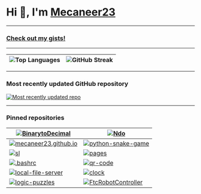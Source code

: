 # Hi 👋, I'm [Mecaneer23](https://mecaneer23.net)

---

### [Check out my gists!](https://gist.github.com/mecaneer23/)

---

| ![Top Languages](https://github-readme-stats.vercel.app/api/top-langs?username=mecaneer23&hide_progress=true&langs_count=8&theme=transparent&exclude_repo=github-readme-streak-stats) | ![GitHub Streak](https://github-readme-streak-stats-mecaneer23s-projects.vercel.app?user=mecaneer23&theme=dark&card_width=300&ring=4493F8&currStreakLabel=268811&background=00000000&currStreakNum=268811&fire=AAEBE0&hide_total_contributions=true&hide_longest_streak=true) |
| - | - |

---

<div title="Link updated at Sat Jul 19 2025 13:37:14 GMT+0000 (Coordinated Universal Time)">

### Most recently updated GitHub repository

[![Most recently updated repo](https://github-readme-stats.vercel.app/api/pin/?theme=transparent&username=mecaneer23&repo=python-snake-game)](https://github.com/mecaneer23/python-snake-game)

</div>

---

### Pinned repositories

| [![BinarytoDecimal](https://github-readme-stats.vercel.app/api/pin/?theme=transparent&username=mecaneer23&repo=BinarytoDecimal)](https://github.com/mecaneer23/BinarytoDecimal) | [![Ndo](https://github-readme-stats.vercel.app/api/pin/?theme=transparent&username=mecaneer23&repo=Ndo)](https://github.com/mecaneer23/Ndo) |
| - | - |
| [![mecaneer23.github.io](https://github-readme-stats.vercel.app/api/pin/?theme=transparent&username=mecaneer23&repo=mecaneer23.github.io)](https://github.com/mecaneer23/mecaneer23.github.io) | [![python-snake-game](https://github-readme-stats.vercel.app/api/pin/?theme=transparent&username=mecaneer23&repo=python-snake-game)](https://github.com/mecaneer23/python-snake-game) |
| [![sl](https://github-readme-stats.vercel.app/api/pin/?theme=transparent&username=mecaneer23&repo=sl)](https://github.com/mecaneer23/sl) | [![pages](https://github-readme-stats.vercel.app/api/pin/?theme=transparent&username=mecaneer23&repo=pages)](https://github.com/mecaneer23/pages) |
| [![.bashrc](https://github-readme-stats.vercel.app/api/pin/?theme=transparent&username=mecaneer23&repo=.bashrc)](https://github.com/mecaneer23/.bashrc) | [![qr-code](https://github-readme-stats.vercel.app/api/pin/?theme=transparent&username=mecaneer23&repo=qr-code)](https://github.com/mecaneer23/qr-code) |
| [![local-file-server](https://github-readme-stats.vercel.app/api/pin/?theme=transparent&username=mecaneer23&repo=local-file-server)](https://github.com/mecaneer23/local-file-server) | [![clock](https://github-readme-stats.vercel.app/api/pin/?theme=transparent&username=mecaneer23&repo=clock)](https://github.com/mecaneer23/clock) |
| [![logic-puzzles](https://github-readme-stats.vercel.app/api/pin/?theme=transparent&username=mecaneer23&repo=logic-puzzles)](https://github.com/mecaneer23/logic-puzzles) | [![FtcRobotController](https://github-readme-stats.vercel.app/api/pin/?theme=transparent&username=mecaneer23&repo=FtcRobotController)](https://github.com/mecaneer23/FtcRobotController) |
